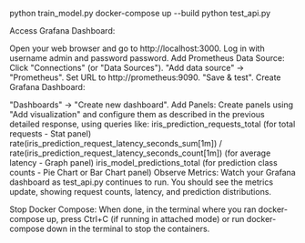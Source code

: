 python train_model.py
docker-compose up --build
python test_api.py

Access Grafana Dashboard:

Open your web browser and go to http://localhost:3000.
Log in with username admin and password password.
Add Prometheus Data Source:
Click "Connections" (or "Data Sources").
"Add data source" -> "Prometheus".
Set URL to http://prometheus:9090.
"Save & test".
Create Grafana Dashboard:

"Dashboards" -> "Create new dashboard".
Add Panels: Create panels using "Add visualization" and configure them as described in the previous detailed response, using queries like:
iris_prediction_requests_total (for total requests - Stat panel)
rate(iris_prediction_request_latency_seconds_sum[1m]) / rate(iris_prediction_request_latency_seconds_count[1m]) (for average latency - Graph panel)
iris_model_predictions_total (for prediction class counts - Pie Chart or Bar Chart panel)
Observe Metrics:
Watch your Grafana dashboard as test_api.py continues to run. You should see the metrics update, showing request counts, latency, and prediction distributions.

Stop Docker Compose:
When done, in the terminal where you ran docker-compose up, press Ctrl+C (if running in attached mode) or run docker-compose down in the terminal to stop the containers.